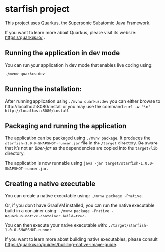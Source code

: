# starfish project

This project uses Quarkus, the Supersonic Subatomic Java Framework.

If you want to learn more about Quarkus, please visit its website: https://quarkus.io/ .

## Running the application in dev mode

You can run your application in dev mode that enables live coding using:
```
./mvnw quarkus:dev

```
## Running the installation:

After running application using `./mvnw quarkus:dev` you can either browse to http://localhost:8080/install or you may use the command `curl -w "\n" http://localhost:8080/install`


## Packaging and running the application

The application can be packaged using `./mvnw package`.
It produces the `starfish-1.0.0-SNAPSHOT-runner.jar` file in the `/target` directory.
Be aware that it’s not an _über-jar_ as the dependencies are copied into the `target/lib` directory.

The application is now runnable using `java -jar target/starfish-1.0.0-SNAPSHOT-runner.jar`.

## Creating a native executable

You can create a native executable using: `./mvnw package -Pnative`.

Or, if you don't have GraalVM installed, you can run the native executable build in a container using: `./mvnw package -Pnative -Dquarkus.native.container-build=true`.

You can then execute your native executable with: `./target/starfish-1.0.0-SNAPSHOT-runner`

If you want to learn more about building native executables, please consult https://quarkus.io/guides/building-native-image-guide.

